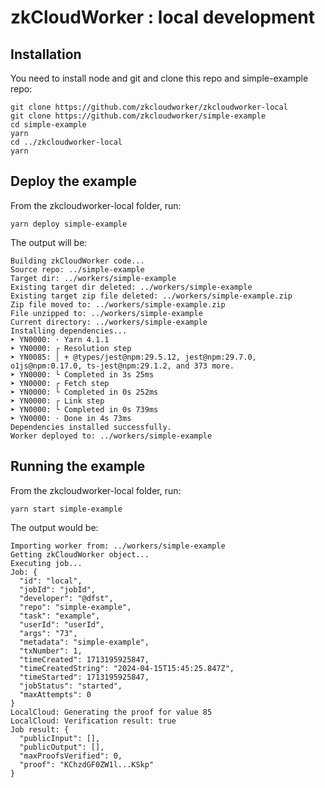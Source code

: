 # zkCloudWorker : local development

## Installation

You need to install node and git
and clone this repo and simple-example repo:

```
git clone https://github.com/zkcloudworker/zkcloudworker-local
git clone https://github.com/zkcloudworker/simple-example
cd simple-example
yarn
cd ../zkcloudworker-local
yarn
```

## Deploy the example

From the zkcloudworker-local folder, run:
```
yarn deploy simple-example
```

The output will be:
~~~
Building zkCloudWorker code...
Source repo: ../simple-example
Target dir: ../workers/simple-example
Existing target dir deleted: ../workers/simple-example
Existing target zip file deleted: ../workers/simple-example.zip
Zip file moved to: ../workers/simple-example.zip
File unzipped to: ../workers/simple-example
Current directory: ../workers/simple-example
Installing dependencies...
➤ YN0000: · Yarn 4.1.1
➤ YN0000: ┌ Resolution step
➤ YN0085: │ + @types/jest@npm:29.5.12, jest@npm:29.7.0, o1js@npm:0.17.0, ts-jest@npm:29.1.2, and 373 more.
➤ YN0000: └ Completed in 3s 25ms
➤ YN0000: ┌ Fetch step
➤ YN0000: └ Completed in 0s 252ms
➤ YN0000: ┌ Link step
➤ YN0000: └ Completed in 0s 739ms
➤ YN0000: · Done in 4s 73ms
Dependencies installed successfully.
Worker deployed to: ../workers/simple-example
~~~

## Running the example

From the zkcloudworker-local folder, run:
```
yarn start simple-example
```

The output would be:
~~~
Importing worker from: ../workers/simple-example
Getting zkCloudWorker object...
Executing job...
Job: {
  "id": "local",
  "jobId": "jobId",
  "developer": "@dfst",
  "repo": "simple-example",
  "task": "example",
  "userId": "userId",
  "args": "73",
  "metadata": "simple-example",
  "txNumber": 1,
  "timeCreated": 1713195925847,
  "timeCreatedString": "2024-04-15T15:45:25.847Z",
  "timeStarted": 1713195925847,
  "jobStatus": "started",
  "maxAttempts": 0
}
LocalCloud: Generating the proof for value 85
LocalCloud: Verification result: true
Job result: {
  "publicInput": [],
  "publicOutput": [],
  "maxProofsVerified": 0,
  "proof": "KChzdGF0ZW1l...KSkp"
}
~~~
